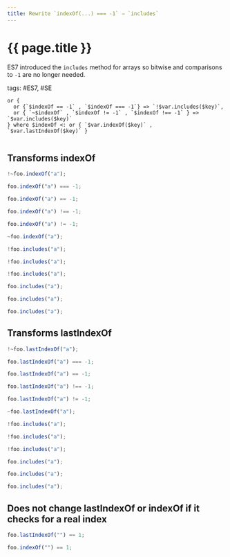 ```yaml
---
title: Rewrite `indexOf(...) === -1` ⇒ `includes`
---
```


# {{ page.title }}

ES7 introduced the `includes` method for arrays so bitwise and comparisons to `-1` are no longer needed.

tags: #ES7, #SE

```grit
or {
  or {`$indexOf == -1` , `$indexOf === -1`} => `!$var.includes($key)`,
  or { `~$indexOf` , `$indexOf != -1` , `$indexOf !== -1` } => `$var.includes($key)`
} where $indexOf <: or { `$var.indexOf($key)` , `$var.lastIndexOf($key)` }

```

```

```

## Transforms indexOf

```javascript
!~foo.indexOf("a");

foo.indexOf("a") === -1;

foo.indexOf("a") == -1;

foo.indexOf("a") !== -1;

foo.indexOf("a") != -1;

~foo.indexOf("a");
```

```typescript
!foo.includes("a");

!foo.includes("a");

!foo.includes("a");

foo.includes("a");

foo.includes("a");

foo.includes("a");
```

## Transforms lastIndexOf

```javascript
!~foo.lastIndexOf("a");

foo.lastIndexOf("a") === -1;

foo.lastIndexOf("a") == -1;

foo.lastIndexOf("a") !== -1;

foo.lastIndexOf("a") != -1;

~foo.lastIndexOf("a");
```

```typescript
!foo.includes("a");

!foo.includes("a");

!foo.includes("a");

foo.includes("a");

foo.includes("a");

foo.includes("a");
```

## Does not change lastIndexOf or indexOf if it checks for a real index

```javascript
foo.lastIndexOf("") == 1;

foo.indexOf("") == 1;
```
